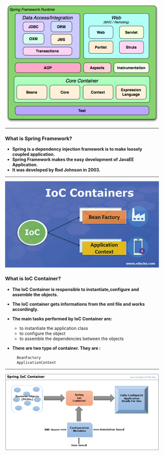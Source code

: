![Alt text](images/img.png)
****
### What is Spring Framework?

- **Spring is a dependency injection framework is to make loosely coupled application.**
- **Spring Framework makes the easy development of JavaEE Application.**
- **It was developed by Rod Johnson in 2003.**
***
![Alt text](images/img_1.png)
### What is IoC Container?

- **The IoC Container is responsible to instantiate,configure and assemble the objects.**
- **The IoC container gets informations from the xml file and works accordingly.**
- **The main tasks performed by IoC Container are:**
  * to instantiate the application class
  * to configure the object
  * to assemble the dependencies between the objects
        
- **There are two type of container. They are :**
        
        BeanFactory
        ApplicationContext
***
![Alt text](images/img_2.png)